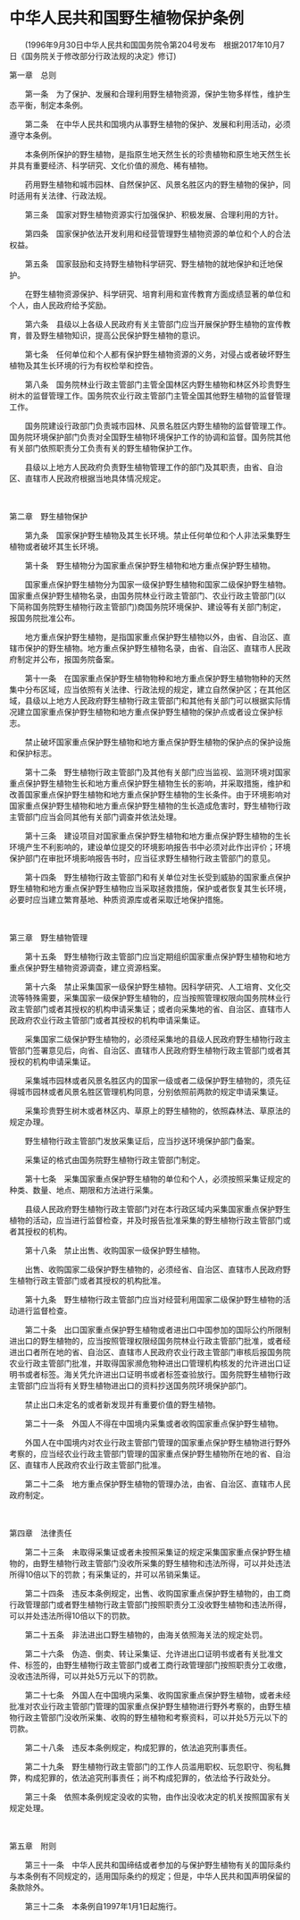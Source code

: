 # 中华人民共和国野生植物保护条例

 

　　(1996年9月30日中华人民共和国国务院令第204号发布　根据2017年10月7日《国务院关于修改部分行政法规的决定》修订)

 

第一章　总则

 

　　第一条　为了保护、发展和合理利用野生植物资源，保护生物多样性，维护生态平衡，制定本条例。

　　第二条　在中华人民共和国境内从事野生植物的保护、发展和利用活动，必须遵守本条例。

　　本条例所保护的野生植物，是指原生地天然生长的珍贵植物和原生地天然生长并具有重要经济、科学研究、文化价值的濒危、稀有植物。

　　药用野生植物和城市园林、自然保护区、风景名胜区内的野生植物的保护，同时适用有关法律、行政法规。

　　第三条　国家对野生植物资源实行加强保护、积极发展、合理利用的方针。

　　第四条　国家保护依法开发利用和经营管理野生植物资源的单位和个人的合法权益。

　　第五条　国家鼓励和支持野生植物科学研究、野生植物的就地保护和迁地保护。

　　在野生植物资源保护、科学研究、培育利用和宣传教育方面成绩显著的单位和个人，由人民政府给予奖励。

　　第六条　县级以上各级人民政府有关主管部门应当开展保护野生植物的宣传教育，普及野生植物知识，提高公民保护野生植物的意识。

　　第七条　任何单位和个人都有保护野生植物资源的义务，对侵占或者破坏野生植物及其生长环境的行为有权检举和控告。

　　第八条　国务院林业行政主管部门主管全国林区内野生植物和林区外珍贵野生树木的监督管理工作。国务院农业行政主管部门主管全国其他野生植物的监督管理工作。

　　国务院建设行政部门负责城市园林、风景名胜区内野生植物的监督管理工作。国务院环境保护部门负责对全国野生植物环境保护工作的协调和监督。国务院其他有关部门依照职责分工负责有关的野生植物保护工作。

　　县级以上地方人民政府负责野生植物管理工作的部门及其职责，由省、自治区、直辖市人民政府根据当地具体情况规定。

　　

第二章　野生植物保护

 

　　第九条　国家保护野生植物及其生长环境。禁止任何单位和个人非法采集野生植物或者破坏其生长环境。

　　第十条　野生植物分为国家重点保护野生植物和地方重点保护野生植物。

　　国家重点保护野生植物分为国家一级保护野生植物和国家二级保护野生植物。国家重点保护野生植物名录，由国务院林业行政主管部门、农业行政主管部门(以下简称国务院野生植物行政主管部门)商国务院环境保护、建设等有关部门制定，报国务院批准公布。

　　地方重点保护野生植物，是指国家重点保护野生植物以外，由省、自治区、直辖市保护的野生植物。地方重点保护野生植物名录，由省、自治区、直辖市人民政府制定并公布，报国务院备案。

　　第十一条　在国家重点保护野生植物物种和地方重点保护野生植物物种的天然集中分布区域，应当依照有关法律、行政法规的规定，建立自然保护区；在其他区域，县级以上地方人民政府野生植物行政主管部门和其他有关部门可以根据实际情况建立国家重点保护野生植物和地方重点保护野生植物的保护点或者设立保护标志。

　　禁止破坏国家重点保护野生植物和地方重点保护野生植物的保护点的保护设施和保护标志。

　　第十二条　野生植物行政主管部门及其他有关部门应当监视、监测环境对国家重点保护野生植物生长和地方重点保护野生植物生长的影响，并采取措施，维护和改善国家重点保护野生植物和地方重点保护野生植物的生长条件。由于环境影响对国家重点保护野生植物和地方重点保护野生植物的生长造成危害时，野生植物行政主管部门应当会同其他有关部门调查并依法处理。

　　第十三条　建设项目对国家重点保护野生植物和地方重点保护野生植物的生长环境产生不利影响的，建设单位提交的环境影响报告书中必须对此作出评价；环境保护部门在审批环境影响报告书时，应当征求野生植物行政主管部门的意见。

　　第十四条　野生植物行政主管部门和有关单位对生长受到威胁的国家重点保护野生植物和地方重点保护野生植物应当采取拯救措施，保护或者恢复其生长环境，必要时应当建立繁育基地、种质资源库或者采取迁地保护措施。

　　

第三章　野生植物管理

 

　　第十五条　野生植物行政主管部门应当定期组织国家重点保护野生植物和地方重点保护野生植物资源调查，建立资源档案。

　　第十六条　禁止采集国家一级保护野生植物。因科学研究、人工培育、文化交流等特殊需要，采集国家一级保护野生植物的，应当按照管理权限向国务院林业行政主管部门或者其授权的机构申请采集证；或者向采集地的省、自治区、直辖市人民政府农业行政主管部门或者其授权的机构申请采集证。

　　采集国家二级保护野生植物的，必须经采集地的县级人民政府野生植物行政主管部门签署意见后，向省、自治区、直辖市人民政府野生植物行政主管部门或者其授权的机构申请采集证。

　　采集城市园林或者风景名胜区内的国家一级或者二级保护野生植物的，须先征得城市园林或者风景名胜区管理机构同意，分别依照前两款的规定申请采集证。

　　采集珍贵野生树木或者林区内、草原上的野生植物的，依照森林法、草原法的规定办理。

　　野生植物行政主管部门发放采集证后，应当抄送环境保护部门备案。

　　采集证的格式由国务院野生植物行政主管部门制定。

　　第十七条　采集国家重点保护野生植物的单位和个人，必须按照采集证规定的种类、数量、地点、期限和方法进行采集。

　　县级人民政府野生植物行政主管部门对在本行政区域内采集国家重点保护野生植物的活动，应当进行监督检查，并及时报告批准采集的野生植物行政主管部门或者其授权的机构。

　　第十八条　禁止出售、收购国家一级保护野生植物。

　　出售、收购国家二级保护野生植物的，必须经省、自治区、直辖市人民政府野生植物行政主管部门或者其授权的机构批准。

　　第十九条　野生植物行政主管部门应当对经营利用国家二级保护野生植物的活动进行监督检查。

　　第二十条　出口国家重点保护野生植物或者进出口中国参加的国际公约所限制进出口的野生植物的，应当按照管理权限经国务院林业行政主管部门批准，或者经进出口者所在地的省、自治区、直辖市人民政府农业行政主管部门审核后报国务院农业行政主管部门批准，并取得国家濒危物种进出口管理机构核发的允许进出口证明书或者标签。海关凭允许进出口证明书或者标签查验放行。国务院野生植物行政主管部门应当将有关野生植物进出口的资料抄送国务院环境保护部门。

　　禁止出口未定名的或者新发现并有重要价值的野生植物。

　　第二十一条　外国人不得在中国境内采集或者收购国家重点保护野生植物。

　　外国人在中国境内对农业行政主管部门管理的国家重点保护野生植物进行野外考察的，应当经农业行政主管部门管理的国家重点保护野生植物所在地的省、自治区、直辖市人民政府农业行政主管部门批准。

　　第二十二条　地方重点保护野生植物的管理办法，由省、自治区、直辖市人民政府制定。

　　

第四章　法律责任

 

　　第二十三条　未取得采集证或者未按照采集证的规定采集国家重点保护野生植物的，由野生植物行政主管部门没收所采集的野生植物和违法所得，可以并处违法所得10倍以下的罚款；有采集证的，并可以吊销采集证。

　　第二十四条　违反本条例规定，出售、收购国家重点保护野生植物的，由工商行政管理部门或者野生植物行政主管部门按照职责分工没收野生植物和违法所得，可以并处违法所得10倍以下的罚款。

　　第二十五条　非法进出口野生植物的，由海关依照海关法的规定处罚。

　　第二十六条　伪造、倒卖、转让采集证、允许进出口证明书或者有关批准文件、标签的，由野生植物行政主管部门或者工商行政管理部门按照职责分工收缴，没收违法所得，可以并处5万元以下的罚款。

　　第二十七条　外国人在中国境内采集、收购国家重点保护野生植物，或者未经批准对农业行政主管部门管理的国家重点保护野生植物进行野外考察的，由野生植物行政主管部门没收所采集、收购的野生植物和考察资料，可以并处5万元以下的罚款。

　　第二十八条　违反本条例规定，构成犯罪的，依法追究刑事责任。

　　第二十九条　野生植物行政主管部门的工作人员滥用职权、玩忽职守、徇私舞弊，构成犯罪的，依法追究刑事责任；尚不构成犯罪的，依法给予行政处分。

　　第三十条　依照本条例规定没收的实物，由作出没收决定的机关按照国家有关规定处理。

　　

第五章　附则

 

　　第三十一条　中华人民共和国缔结或者参加的与保护野生植物有关的国际条约与本条例有不同规定的，适用国际条约的规定；但是，中华人民共和国声明保留的条款除外。

　　第三十二条　本条例自1997年1月1日起施行。